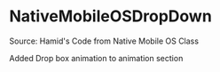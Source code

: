 # NativeMobileOSDropDown

Source: Hamid's Code from Native Mobile OS Class

Added Drop box animation to animation section

